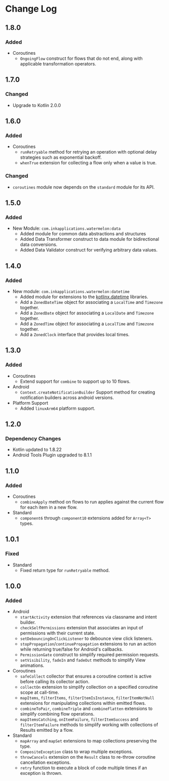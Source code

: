 Change Log
==========

1.8.0
-----

### Added

 - Coroutines
     - `OngoingFlow` construct for flows that do not end, along with applicable
       transformation operators.

1.7.0
-----

### Changed

 - Upgrade to Kotlin 2.0.0

1.6.0
-----

### Added

 - Coroutines
     - `runRetryable` method for retrying an operation with optional delay
       strategies such as exponential backoff.
     - `whenTrue` extension for collecting a flow only when a value is true.

### Changed

 - `coroutines` module now depends on the `standard` module for its API.

1.5.0
-----

### Added

 - New Module: `com.inkapplications.watermelon:data`
    - Added module for common data abstractions and structures
    - Added Data Transformer construct to data module for bidirectional
      data conversions.
    - Added Data Validator construct for verifying arbitrary data values.

1.4.0
-----

### Added

 - New module: `com.inkapplications.watermelon:datetime`
     - Added module for extensions to the [kotlinx.datetime] libraries.
     - Add a `ZonedDateTime` object for associating a `LocalTime`
       and `Timezone` together.
     - Add a `ZonedDate` object for associating a `LocalDate` and
       `Timezone` together.
     - Add a `ZonedTime` object for associating a `LocalTime` and
       `Timezone` together.
     - Add a `ZonedClock` interface that provides local times.

[kotlinx.datetime]: https://github.com/Kotlin/kotlinx-datetime

1.3.0
-----

### Added
 - Coroutines
     - Extend support for `combine` to support up to 10 flows.
 - Android
     - `Context.createNotificationBuilder` Support method for creating
       notification builders across android versions.
 - Platform Support
     - Added `linuxArm64` platform support.

1.2.0
-----

### Dependency Changes
 - Kotlin updated to 1.8.22
 - Android Tools Plugin upgraded to 8.1.1

1.1.0
-----

### Added
 - Coroutines
     - `combineApply` method on flows to run applies against the current
       flow for each item in a new flow.
 - Standard
     - `component6` through `component10` extensions added for `Array<T>` types.

1.0.1
-----

### Fixed
 - Standard
     - Fixed return type for `runRetryable` method.

1.0.0
-----

### Added
 - Android
     - `startActivity` extension that references via classname and
       intent builder.
     - `checkSelfPermissions` extension that associates an input of
       permissions with their current state.
     - `setDebouncingOnClickListener` to debounce view click listeners.
     - `stopPropagation`/`continuePropagation` extensions to run an
       action while returning true/false for Android's callbacks.
     - `PermissionGate` construct to simplify required permission requests.
     - `setVisibility`, `fadeIn` and `fadeOut` methods to simplify
        View animations.
 - Coroutines
     - `safeCollect` collector that ensures a coroutine context is active
       before calling its collector action.
     - `collectOn` extension to simplify collection on a specified coroutine
       scope at call-time.
     - `mapItems`, `filterItems`, `filterItemIsInstance`, `filterItemNotNull`
       extensions for manipulating collections within emitted flows.
     - `combineToPair`, `combineTriple` and `combineFlatten` extensions to
       simplify combining flow operations.
     - `mapItemsCatching`, `onItemFailure`, `filterItemSuccess` and
       `filterItemFailure` methods to simplify working with collections of
       Results emitted by a flow.
 - Standard
     - `mapArray` and `mapSet` extensions to map collections preserving
       the type.
     - `CompositeException` class to wrap multiple exceptions.
     - `throwCancels` extension on the `Result` class to re-throw coroutine
       cancellation exceptions.
     - `retry` function to execute a block of code multiple times if an
       exception is thrown.
